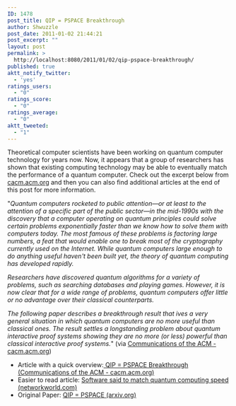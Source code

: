 ```yaml
---
ID: 1478
post_title: QIP = PSPACE Breakthrough
author: Shwuzzle
post_date: 2011-01-02 21:44:21
post_excerpt: ""
layout: post
permalink: >
  http://localhost:8080/2011/01/02/qip-pspace-breakthrough/
published: true
aktt_notify_twitter:
  - 'yes'
ratings_users:
  - "0"
ratings_score:
  - "0"
ratings_average:
  - "0"
aktt_tweeted:
  - "1"
---
```

Theoretical computer scientists have been working on quantum computer technology for years now. Now, it appears that a group of researchers has shown that existing computing technology may be able to eventually match the performance of a quantum computer. Check out the excerpt below from<a href="http://cacm.acm.org/"> cacm.acm.org</a> and then you can also find additional articles at the end of this post for more information.

"<em>Quantum computers rocketed to public attention—or at               least to the attention of a specific part of the public               sector—in the mid-1990s with the discovery that a computer               operating on quantum principles could solve certain problems               exponentially faster than we know how to solve them with               computers today. The most famous of these problems is factoring               large numbers, a feat that would enable one to break most of the               cryptography currently used on the Internet. While quantum               computers large enough to do anything useful haven't been built               yet, the theory of quantum computing has developed rapidly.</em>

<em>Researchers have discovered quantum algorithms for a variety               of problems, such as searching databases and playing games.               However, it is now clear that for a wide range of problems,               quantum computers offer little or no advantage over their               classical counterparts.</em>

<em>The following paper describes a breakthrough result that ives               a very general situation in which quantum computers are no more               useful than classical ones. The result settles a longstanding               problem about </em><em>quantum interactive proof systems showing               they are no more (or less) powerful than classical interactive               proof systems.</em>" (via <a href="http://cacm.acm.org/magazines/2010/12/102144-qip-pspace-breakthrough/fulltext">Communications of the ACM - cacm.acm.org</a>)
<ul>
	<li>Article with a quick overview:<a href="http://cacm.acm.org/magazines/2010/12/102144-qip-pspace-breakthrough/fulltext"> QIP = PSPACE Breakthrough (Communications of the ACM - cacm.acm.org)</a></li>
	<li>Easier to read article: <a href="http://www.networkworld.com/news/2010/122310-software-said-to-match-quantum.html">Software said to match quantum computing speed (networkworld.com)</a></li>
	<li>Original Paper: <a href="http://arxiv.org/abs/0907.4737">QIP = PSPACE (arxiv.org)</a></li>
</ul>